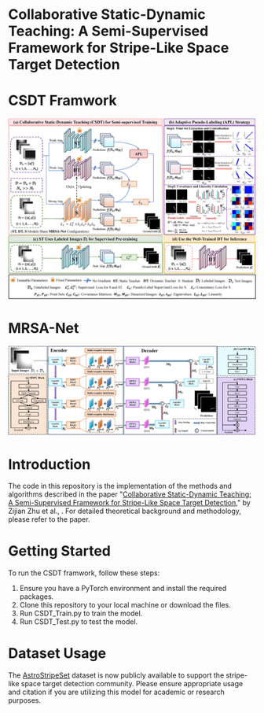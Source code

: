 # Collaborative Static-Dynamic Teaching: A Semi-Supervised Framework for Stripe-Like Space Target Detection

# CSDT Framwork
![image](CSDT.png)

# MRSA-Net
![image](MRSA-Net.png)

# Introduction

The code in this repository is the implementation of the methods and algorithms described in the paper "[Collaborative Static-Dynamic Teaching: A Semi-Supervised Framework for Stripe-Like Space Target Detection](https://arxiv.org/abs/2408.05029)," by Zijian Zhu et al., . For detailed theoretical background and methodology, please refer to the paper.

# Getting Started

To run the CSDT framwork, follow these steps:
1. Ensure you have a PyTorch environment and install the required packages.
2. Clone this repository to your local machine or download the files.
3. Run CSDT_Train.py to train the model.
4. Run CSDT_Test.py to test the model.

# Dataset Usage

The [AstroStripeSet](https://drive.google.com/drive/folders/1uC5IeGcCbwxrfPzQWGbLhBnubqPH0Rw7?usp=sharing) dataset is now publicly available to support the stripe-like space target detection community. Please ensure appropriate usage and citation if you are utilizing this model for academic or research purposes.
